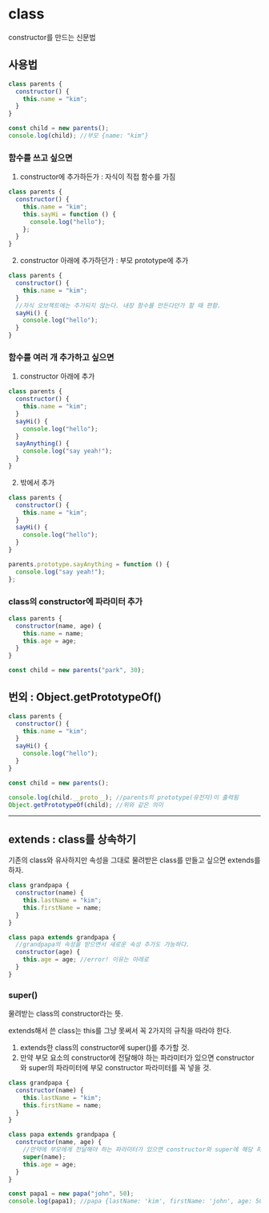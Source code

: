 # class

constructor를 만드는 신문법

## 사용법

```js
class parents {
  constructor() {
    this.name = "kim";
  }
}

const child = new parents();
console.log(child); //부모 {name: "kim"}
```

### 함수를 쓰고 싶으면

1. constructor에 추가하든가 : 자식이 직접 함수를 가짐

```js
class parents {
  constructor() {
    this.name = "kim";
    this.sayHi = function () {
      console.log("hello");
    };
  }
}
```

2. constructor 아래에 추가하던가 : 부모 prototype에 추가

```js
class parents {
  constructor() {
    this.name = "kim";
  }
  //자식 오브젝트에는 추가되지 않는다. 내장 함수를 만든다던가 할 때 편함.
  sayHi() {
    console.log("hello");
  }
}
```

### 함수를 여러 개 추가하고 싶으면

1. constructor 아래에 추가

```js
class parents {
  constructor() {
    this.name = "kim";
  }
  sayHi() {
    console.log("hello");
  }
  sayAnything() {
    console.log("say yeah!");
  }
}
```

2. 밖에서 추가

```js
class parents {
  constructor() {
    this.name = "kim";
  }
  sayHi() {
    console.log("hello");
  }
}

parents.prototype.sayAnything = function () {
  console.log("say yeah!");
};
```

### class의 constructor에 파라미터 추가

```js
class parents {
  constructor(name, age) {
    this.name = name;
    this.age = age;
  }
}

const child = new parents("park", 30);
```

## 번외 : Object.getPrototypeOf()

```js
class parents {
  constructor() {
    this.name = "kim";
  }
  sayHi() {
    console.log("hello");
  }
}

const child = new parents();

console.log(child.__proto__); //parents의 prototype(유전자)이 출력됨
Object.getPrototypeOf(child); //위와 같은 의미
```

---

## extends : class를 상속하기

기존의 class와 유사하지만 속성을 그대로 물려받은 class를 만들고 싶으면 extends를 하자.

```js
class grandpapa {
  constructor(name) {
    this.lastName = "kim";
    this.firstName = name;
  }
}

class papa extends grandpapa {
  //grandpapa의 속성을 받으면서 새로운 속성 추가도 가능하다.
  constructor(age) {
    this.age = age; //error! 이유는 아래로
  }
}
```

### super()

물려받는 class의 constructor라는 뜻.

extends해서 쓴 class는 this를 그냥 못써서 꼭 2가지의 규칙을 따라야 한다.

1. extends한 class의 constructor에 super()를 추가할 것.
2. 만약 부모 요소의 constructor에 전달해야 하는 파라미터가 있으면 constructor와 super의 파라미터에 부모 constructor 파라미터를 꼭 넣을 것.

```js
class grandpapa {
  constructor(name) {
    this.lastName = "kim";
    this.firstName = name;
  }
}

class papa extends grandpapa {
  constructor(name, age) {
    //만약에 부모에게 전달해야 하는 파라미터가 있으면 constructor와 super에 해당 파라미터를 꼭 넣는다. (매우 중요)
    super(name);
    this.age = age;
  }
}

const papa1 = new papa("john", 50);
console.log(papa1); //papa {lastName: 'kim', firstName: 'john', age: 50}
```
